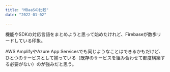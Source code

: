 ```yaml
---
title: "MBaaSの比較"
date: "2022-01-02"

---
```


機能やSDKの対応言語をまとめようと思って始めたけれど、Firebaseが数歩リードしている印象。

AWS AmplifyやAzure App Servicesでも同じようなことはできるかもだけど、ひとつのサービスとして揃っている（既存のサービスを組み合わせて都度構築する必要がない）のが強みだと思う。
